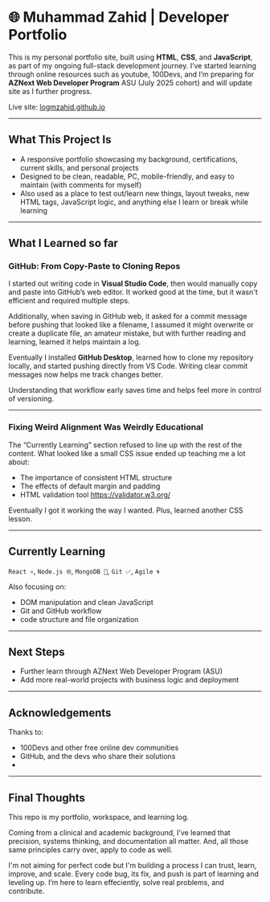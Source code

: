 # 🌐 Muhammad Zahid | Developer Portfolio

This is my personal portfolio site, built using **HTML**, **CSS**, and **JavaScript**, as part of my ongoing full-stack development journey. I’ve started learning through online resources such as youtube, 100Devs, and I’m preparing for **AZNext Web Developer Program** ASU (July 2025 cohort) and will update site as I further progress.

Live site: [logmzahid.github.io](https://logmzahid.github.io)

---

## What This Project Is

- A responsive portfolio showcasing my background, certifications, current skills, and personal projects
- Designed to be clean, readable, PC, mobile-friendly, and easy to maintain (with comments for myself)
- Also used as a place to test out/learn new things, layout tweaks, new HTML tags, JavaScript logic, and anything else I learn or break while learning

---

## What I Learned so far

### GitHub: From Copy-Paste to Cloning Repos

I started out writing code in **Visual Studio Code**, then would manually copy and paste into GitHub’s web editor. It worked good at the time, but it wasn't efficient and required multiple steps.

Additionally, when saving in GitHub web, it asked for a commit message before pushing that looked like a filename, I assumed it might overwrite or create a duplicate file, an amateur mistake, but with further reading and learning, learned it helps maintain a log.

Eventually I installed **GitHub Desktop**, learned how to clone my repository locally, and started pushing directly from VS Code. Writing clear commit messages now helps me track changes better.

Understanding that workflow early saves time and helps feel more in control of versioning.

---

### Fixing Weird Alignment Was Weirdly Educational

The “Currently Learning” section refused to line up with the rest of the content. What looked like a small CSS issue ended up teaching me a lot about:

- The importance of consistent HTML structure
- The effects of default margin and padding
- HTML validation tool https://validator.w3.org/

Eventually I got it working the way I wanted. Plus, learned another CSS lesson.

---

## Currently Learning

`React ⚛️`, `Node.js 🌐`, `MongoDB 🍃`, `Git ✅`, `Agile 🌀`

Also focusing on:

- DOM manipulation and clean JavaScript
- Git and GitHub workflow
- code structure and file organization

---

## Next Steps

- Further learn through AZNext Web Developer Program (ASU)
- Add more real-world projects with business logic and deployment

---

## Acknowledgements

Thanks to:

- 100Devs and other free online dev communities
- GitHub, and the devs who share their solutions
- 
---

## Final Thoughts

This repo is my portfolio, workspace, and learning log.

Coming from a clinical and academic background, I’ve learned that precision, systems thinking, and documentation all matter. And, all those same principles carry over, apply to code as well.

I'm not aiming for perfect code but I'm building a process I can trust, learn, improve, and scale. Every code bug, its fix, and push is part of learning and leveling up. I’m here to learn effeciently, solve real problems, and contribute.
